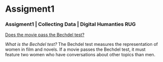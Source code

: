# Assigment1
### Assigment1 | Collecting Data | Digital Humanties RUG

<ins>Does the movie pass the Bechdel test?</ins>

*What is the Bechdel test?*
The Bechdel test measures the representation of women in film and novels. If a movie passes the Bechdel test, it must feature two women who have conversations about other topics than men.

